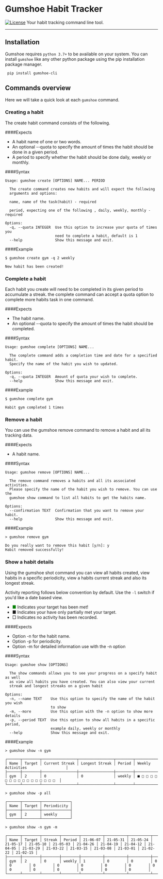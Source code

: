 # Gumshoe Habit Tracker
[![License](https://img.shields.io/github/license/philipcsaplar/gumshoe-cli)](https://github.com/philipcsaplar/gumshoe-cli/blob/master/LICENSE)
Your habit tracking command line tool.

---

## Installation

Gumshoe requires `python 3.7+` to be available on your system. You can install
`gumshoe` like any other python package using the pip installation package manager.

```shell
 pip install gumshoe-cli
```
## Commands overview

Here we will take a quick look at each `gumshoe` command.

### Creating a habit

The create habit command consists of the following.

####Expects

* A habit name of one or two words.
* An optional --quota to specify the amount of times the habit should be done in a given period.
* A period to specify whether the habit should be done daily, weekly or monthly.

####Syntax

```shell
Usage: gumshoe create [OPTIONS] NAME... PERIOD

  The create command creates new habits and will expect the following
  arguments and options:

  name, name of the task(habit) - required

  period, expecting one of the following , daily, weekly, monthly - required

Options:
  -q, --quota INTEGER  Use this option to increase your quota of times you
                       need to complete a habit, default is 1
  --help               Show this message and exit.

````

####Example
```shell
$ gumshoe create gym -q 2 weekly

New habit has been created!
```

### Complete a habit

Each habit you create will need to be completed in its given period to accumulate a streak. the complete command can accept a quota option to complete more habits task in one command.

####Expects

* The habit name.
* An optional --quota to specify the amount of times the habit should be completed.

####Syntax

```shell
Usage: gumshoe complete [OPTIONS] NAME...

  The complete command adds a completion time and date for a specified habit.
  Specify the name of the habit you wish to updated.

Options:
  -q, --quota INTEGER  Amount of quota your wish to complete.
  --help               Show this message and exit.

```

####Example
```shell
$ gumshoe complete gym

Habit gym completed 1 times
```

### Remove a habit

You can use the gumshoe remove command to remove a habit and all its tracking data.

####Expects

* A habit name.

####Syntax
```shell
Usage: gumshoe remove [OPTIONS] NAME...

  The remove command removes a habits and all its associated activities.
  Please specify the name of the habit you wish to remove. You can use the
  gumshoe show command to list all habits to get the habits name.

Options:
  --confirmation TEXT  Confirmation that you want to remove your habit.
  --help               Show this message and exit.
```
####Example
```shell
> gumshoe remove gym

Do you really want to remove this habit [y/n]: y
Habit removed successfully!

```

### Show a habit details

Using the gumshoe shot command you can view all habits created, view habits in a specific periodicity, view a habits current streak and also its longest streak.

Activity reporting follows below convention by default. Use the `-l` switch if
you'd like a date based view.

- <span style="color:green">■</span> Indicates your target has been met!
- ■ Indicates your have only partially met your target.
- □ Indicates no activity has been recorded.

####Expects

* Option -n for the habit name.
* Option -p for periodicity.
* Option -m for detailed information use with the -n option

####Syntax
```shell
Usage: gumshoe show [OPTIONS]

  The show commands allows you to see your progress on a specify habit as well 
  as view all habits you have created. You can also view your current 
  streak and longest streaks on a given habit

Options:
  -n, --name TEXT    Use this option to specify the name of the habit you wish
                     to show
  -m, --more         Use this option with the -n option to show more details
  -p, --period TEXT  Use this option to show all habits in a specific period,
                     example daily, weekly or monthly
  --help             Show this message and exit.
```
####Example
```shell
> gumshoe show -n gym

┌──────┬────────┬────────────────┬────────────────┬────────┬────────────────────────────────────┐
│ Name │ Target │ Current Streak │ Longest Streak │ Period │ Weekly Activities                  │
├──────┼────────┼────────────────┼────────────────┼────────┼────────────────────────────────────┤
│ gym  │ 2      │ 0              │ 0              │ weekly │ ■ □ □ □ □ □ □ □ □ □ □ □ □ □ □ □ □  │
└──────┴────────┴────────────────┴────────────────┴────────┴────────────────────────────────────┘

> gumshoe show -p all

┌──────┬────────┬─────────────┐
│ Name │ Target │ Periodicity │
├──────┼────────┼─────────────┤
│ gym  │ 2      │ weekly      │
└──────┴────────┴─────────────┘

> gumshoe show -n gym -m

┌──────┬────────┬────────┬────────┬──────────┬──────────┬──────────┬──────────┬──────────┬──────────┬──────────┬──────────┬──────────┬──────────┬──────────┬──────────┬──────────┬──────────┬──────────┬──────────┬──────────┐
│ Name │ Target │ Streak │ Period │ 21-06-07 │ 21-05-31 │ 21-05-24 │ 21-05-17 │ 21-05-10 │ 21-05-03 │ 21-04-26 │ 21-04-19 │ 21-04-12 │ 21-04-05 │ 21-03-29 │ 21-03-22 │ 21-03-15 │ 21-03-08 │ 21-03-01 │ 21-02-22 │ 21-02-15 │
├──────┼────────┼────────┼────────┼──────────┼──────────┼──────────┼──────────┼──────────┼──────────┼──────────┼──────────┼──────────┼──────────┼──────────┼──────────┼──────────┼──────────┼──────────┼──────────┼──────────┤
│ gym  │ 2      │ 0      │ weekly │ 1        │ 0        │ 0        │ 0        │ 0        │ 0        │ 0        │ 0        │ 0        │ 0        │ 0        │ 0        │ 0        │ 0        │ 0        │ 0        │ 0        │
└──────┴────────┴────────┴────────┴──────────┴──────────┴──────────┴──────────┴──────────┴──────────┴──────────┴──────────┴──────────┴──────────┴──────────┴──────────┴──────────┴──────────┴──────────┴──────────┴──────────┘

```
